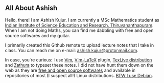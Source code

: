 ## All About Ashish
Hello, there! I am Ashish Kujur. I am currently a MSc Mathematics student as [Indian Institute of Science Education and Research, Thiruvananthapuram](https://www.iisertvm.ac.in/). When I am not doing Maths, you can find me dabbling with free and open source softwares and my guitar. 

I primarily created this Github remote to upload lecture notes that I take in class. You can reach me on e-mail: [ashish.kujur@protonmail.com](mailto:ashish.kujur@protonmail.com). 

In case, you're curious: I use [Vim](https://www.vim.org/), [Vim-LaTeX](http://vim-latex.sourceforge.net/) plugin, [TexLive distribution](https://tug.org/texlive/) and [Zathura](https://pwmt.org/projects/zathura/) to typeset these notes. I did not have hunt them down on the web as they are [free and open source softwares](https://en.wikipedia.org/wiki/Free_and_open-source_software) and available in repositories of most (I suspect all!) Linux distributions. [BTW I use Debian](https://knowyourmeme.com/memes/btw-i-use-arch).

<!--
**ashishKujur7/ashishKujur7** is a ✨ _special_ ✨ repository because its `README.md` (this file) appears on your GitHub profile.

Here are some ideas to get you started:

- 🔭 I’m currently working on ...
- 🌱 I’m currently learning ...
- 👯 I’m looking to collaborate on ...
- 🤔 I’m looking for help with ...
- 💬 Ask me about ...
- 📫 How to reach me: ...
- 😄 Pronouns: ...
- ⚡ Fun fact: ...
-->
